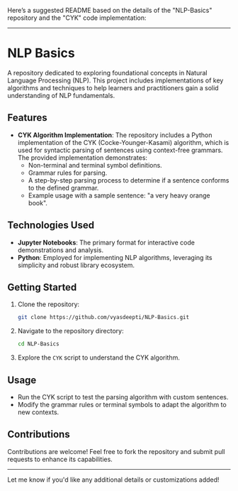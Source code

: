 Here’s a suggested README based on the details of the "NLP-Basics" repository and the "CYK" code implementation:

---

# NLP Basics

A repository dedicated to exploring foundational concepts in Natural Language Processing (NLP). This project includes implementations of key algorithms and techniques to help learners and practitioners gain a solid understanding of NLP fundamentals.

## Features

- **CYK Algorithm Implementation**: The repository includes a Python implementation of the CYK (Cocke-Younger-Kasami) algorithm, which is used for syntactic parsing of sentences using context-free grammars. The provided implementation demonstrates:
  - Non-terminal and terminal symbol definitions.
  - Grammar rules for parsing.
  - A step-by-step parsing process to determine if a sentence conforms to the defined grammar.
  - Example usage with a sample sentence: "a very heavy orange book".

## Technologies Used

- **Jupyter Notebooks**: The primary format for interactive code demonstrations and analysis.
- **Python**: Employed for implementing NLP algorithms, leveraging its simplicity and robust library ecosystem.

## Getting Started

1. Clone the repository:
   ```bash
   git clone https://github.com/vyasdeepti/NLP-Basics.git
   ```
2. Navigate to the repository directory:
   ```bash
   cd NLP-Basics
   ```
3. Explore the `CYK` script to understand the CYK algorithm.

## Usage

- Run the CYK script to test the parsing algorithm with custom sentences.
- Modify the grammar rules or terminal symbols to adapt the algorithm to new contexts.

## Contributions

Contributions are welcome! Feel free to fork the repository and submit pull requests to enhance its capabilities.

---

Let me know if you'd like any additional details or customizations added!
